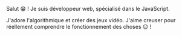 Salut :grin: ! Je suis développeur web, spécialisé dans le JavaScript.

J'adore l'algorithmique et créer des jeux vidéo. J'aime creuser pour réellement comprendre le fonctionnement des choses :wink: !

<!---
Devmilouch/Devmilouch is a ✨ special ✨ repository because its `README.md` (this file) appears on your GitHub profile.
You can click the Preview link to take a look at your changes.
--->
